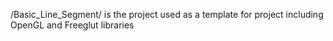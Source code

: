 /Basic_Line_Segment/ is the project used as a template for project including OpenGL and Freeglut libraries
